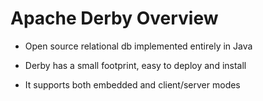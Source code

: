 # Apache Derby Overview

- Open source relational db implemented entirely in Java

- Derby has a small footprint, easy to deploy and install

- It supports both embedded and client/server modes
